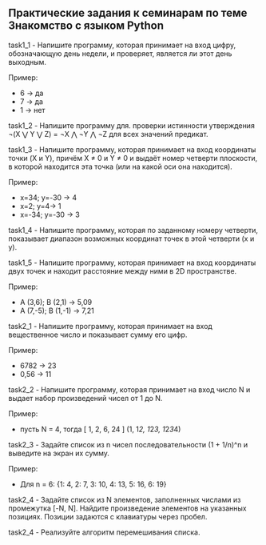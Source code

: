 ## Практические задания к семинарам по теме Знакомство с языком Python

task1_1 - Напишите программу, которая принимает на вход цифру, обозначающую день недели, и проверяет, является ли этот день выходным.

Пример:
- 6 -> да
- 7 -> да
- 1 -> нет

task1_2 - Напишите программу для. проверки истинности утверждения ¬(X ⋁ Y ⋁ Z) = ¬X ⋀ ¬Y ⋀ ¬Z для всех значений предикат.

task1_3 - Напишите программу, которая принимает на вход координаты точки (X и Y), причём X ≠ 0 и Y ≠ 0 и выдаёт номер четверти плоскости, в которой находится эта точка (или на какой оси она находится).

Пример:

- x=34; y=-30 -> 4
- x=2; y=4-> 1
- x=-34; y=-30 -> 3

task1_4 - Напишите программу, которая по заданному номеру четверти, показывает диапазон возможных координат точек в этой четверти (x и y).

task1_5 - Напишите программу, которая принимает на вход координаты двух точек и находит расстояние между ними в 2D пространстве.

Пример:

- A (3,6); B (2,1) -> 5,09
- A (7,-5); B (1,-1) -> 7,21

task2_1 - Напишите программу, которая принимает на вход вещественное число и показывает сумму его цифр.

Пример:

- 6782 -> 23
- 0,56 -> 11

task2_2 - Напишите программу, которая принимает на вход число N и выдает набор произведений чисел от 1 до N.

Пример:

- пусть N = 4, тогда [ 1, 2, 6, 24 ] (1, 1*2, 1*2*3, 1*2*3*4)

task2_3 - Задайте список из n чисел последовательности (1 + 1/n)^n и выведите на экран их сумму.

Пример:

- Для n = 6: {1: 4, 2: 7, 3: 10, 4: 13, 5: 16, 6: 19}

task2_4 - Задайте список из N элементов, заполненных числами из промежутка [-N, N]. Найдите произведение элементов на указанных позициях. Позиции задаются с клавиатуры через пробел.

task2_4 - Реализуйте алгоритм перемешивания списка.
